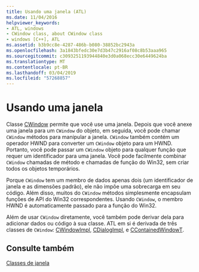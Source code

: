 ```yaml
---
title: Usando uma janela (ATL)
ms.date: 11/04/2016
helpviewer_keywords:
- ATL, windows
- CWindow class, about CWindow class
- windows [C++], ATL
ms.assetid: b3b9cc8e-4287-486b-b080-38852bc2943a
ms.openlocfilehash: 3a1843bfedc30e7d3b47c2916af08c8b53aaa965
ms.sourcegitcommit: c3093251193944840e3d0a068ecc30e6449624ba
ms.translationtype: MT
ms.contentlocale: pt-BR
ms.lasthandoff: 03/04/2019
ms.locfileid: "57268857"
---
```

# <a name="using-a-window"></a>Usando uma janela

Classe [CWindow](../atl/reference/cwindow-class.md) permite que você use uma janela. Depois que você anexe uma janela para um `CWindow` do objeto, em seguida, você pode chamar `CWindow` métodos para manipular a janela. `CWindow` também contém um operador HWND para converter um `CWindow` objeto para um HWND. Portanto, você pode passar um `CWindow` objeto para qualquer função que requer um identificador para uma janela. Você pode facilmente combinar `CWindow` chamadas de método e chamadas de função do Win32, sem criar todos os objetos temporários.

Porque `CWindow` tem um membro de dados apenas dois (um identificador de janela e as dimensões padrão), ele não impõe uma sobrecarga em seu código. Além disso, muitos do `CWindow` métodos simplesmente encapsulam funções de API do Win32 correspondentes. Usando `CWindow`, o membro HWND é automaticamente passado para a função do Win32.

Além de usar `CWindow` diretamente, você também pode derivar dela para adicionar dados ou código à sua classe. ATL em si é derivada de três classes de `CWindow`: [CWindowImpl](../atl/implementing-a-window.md), [CDialogImpl](../atl/implementing-a-dialog-box.md), e [CContainedWindowT](../atl/using-contained-windows.md).

## <a name="see-also"></a>Consulte também

[Classes de janela](../atl/atl-window-classes.md)
